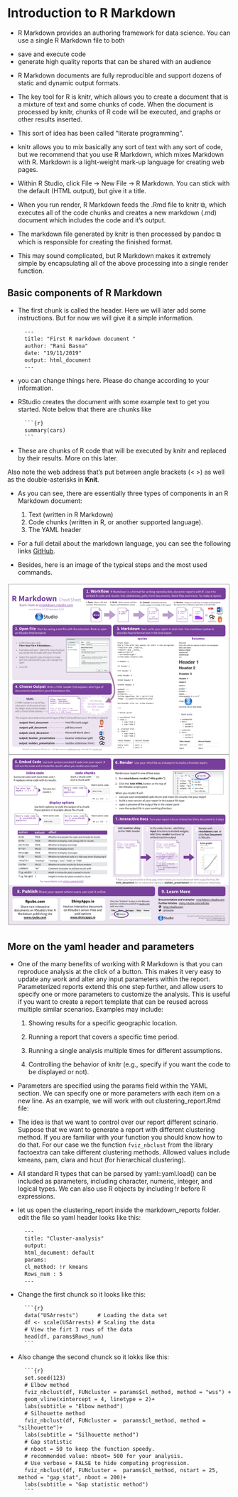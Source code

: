 # Introduction to R Markdown

* R Markdown provides an authoring framework for data science. You can use a single R Markdown file to both

- save and execute code
- generate high quality reports that can be shared with an audience

* R Markdown documents are fully reproducible and support dozens of static and dynamic output formats.
* The key tool for R is knitr, which allows you to create a document that is a mixture of text and some chunks of code. When the document is processed by knitr, chunks of R code will be executed, and graphs or other results inserted.

* This sort of idea has been called “literate programming”.

* knitr allows you to mix basically any sort of text with any sort of code, but we recommend that you use R Markdown, which mixes Markdown with R. Markdown is a light-weight mark-up language for creating web pages.

* Within R Studio, click File → New File → R Markdown. You can stick with the default (HTML output), but give it a title.

* When you run render, R Markdown feeds the .Rmd file to knitr ⧉, which executes all of the code chunks and creates a new markdown (.md) document which includes the code and it’s output.

* The markdown file generated by knitr is then processed by pandoc ⧉ which is responsible for creating the finished format.

* This may sound complicated, but R Markdown makes it extremely simple by encapsulating all of the above processing into a single render function.

## Basic components of R Markdown

* The first chunk is called the header. Here we will later add some instructions. But for now we will give it a simple information.

        ---
        title: "First R markdown document "
        author: "Rani Basna"
        date: "19/11/2019"
        output: html_document
        ---

* you can change things here. Please do change according to your information.

* RStudio creates the document with some example text to get you started. Note below that there are chunks like

        ```{r}
        summary(cars)
        ```

* These are chunks of R code that will be executed by knitr and replaced by their results. More on this later.

Also note the web address that’s put between angle brackets (< >) as well as the double-asterisks in **Knit**.

* As you can see, there are essentially three types of components in an R Markdown document:

    1. Text (written in R Markdown)
    2. Code chunks (written in R, or another supported language).
    3. The YAML header

* For a full detail about the markdown language, you can see the following links [GitHub](https://rstudio.com/wp-content/uploads/2015/03/rmarkdown-reference.pdf).

* Besides, here is an image of the typical steps and the most used commands.


![](rm-cheatsheet.png)


## More on the yaml header and parameters

* One of the many benefits of working with R Markdown is that you can reproduce analysis at the click of a button. This makes it very easy to update any work and alter any input parameters within the report. Parameterized reports extend this one step further, and allow users to specify one or more parameters to customize the analysis. This is useful if you want to create a report template that can be reused across multiple similar scenarios. Examples may include:

    1. Showing results for a specific geographic location.

    2. Running a report that covers a specific time period.

    3. Running a single analysis multiple times for different assumptions.

    4. Controlling the behavior of knitr (e.g., specify if you want the code to be displayed or not).


* Parameters are specified using the params field within the YAML section. We can specify one or more parameters with each item on a new line. As an example, we will work with out clustering_report.Rmd file:

* The idea is that we want to control over our report different scinario. Suppose that we want to generate a report with different clustering method. If you are familiar with your function you should know how to do that. For our case we the function `fviz_nbclust` from the library factoextra can take different clustering methods. Allowed values include kmeans, pam, clara and hcut (for hierarchical clustering).

* All standard R types that can be parsed by yaml::yaml.load() can be included as parameters, including character, numeric, integer, and logical types. We can also use R objects by including !r before R expressions.

* let us open the clustering_report inside the markdown_reports folder. edit the file so yaml header looks like this:

        ---
        title: "Cluster-analysis"
        output:
        html_document: default
        params:
        cl_method: !r kmeans
        Rows_num : 5
        ---


* Change the first chunck so it looks like this:

        ```{r}
        data("USArrests")      # Loading the data set
        df <- scale(USArrests) # Scaling the data
        # View the firt 3 rows of the data
        head(df, params$Rows_num)
        ```

* Also change the second chunck so it lokks like this:

        ```{r}
        set.seed(123)
        # Elbow method
        fviz_nbclust(df, FUNcluster = params$cl_method, method = "wss") +
        geom_vline(xintercept = 4, linetype = 2)+
        labs(subtitle = "Elbow method")
        # Silhouette method
        fviz_nbclust(df, FUNcluster =  params$cl_method, method = "silhouette")+
        labs(subtitle = "Silhouette method")
        # Gap statistic
        # nboot = 50 to keep the function speedy.
        # recommended value: nboot= 500 for your analysis.
        # Use verbose = FALSE to hide computing progression.
        fviz_nbclust(df, FUNcluster =  params$cl_method, nstart = 25, method = "gap_stat", nboot = 200)+
        labs(subtitle = "Gap statistic method")
        ```
